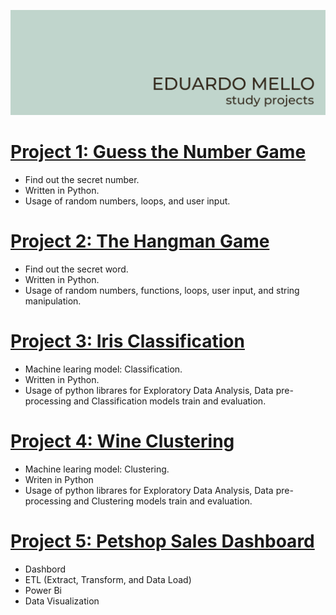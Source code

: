 ![image](https://github.com/eduardoksmello/eduardoksmello_study/blob/main/study_banner_readme.jpg)

# [Project 1: Guess the Number Game](https://github.com/eduardoksmello/eduardoksmello_study/tree/main/eksm_guess_the_number)

* Find out the secret number.
* Written in Python.
* Usage of random numbers, loops, and user input.

# [Project 2: The Hangman Game](https://github.com/eduardoksmello/eduardoksmello_study/tree/main/eksm_the_hangman)

* Find out the secret word.
* Written in Python.
* Usage of random numbers, functions, loops, user input, and string manipulation.

# [Project 3: Iris Classification](https://github.com/eduardoksmello/eduardoksmello_study/tree/main/eksm_iris_classification)

* Machine learing model: Classification.
* Written in Python.
* Usage of python librares for Exploratory Data Analysis, Data pre-processing and Classification models train and evaluation.

# [Project 4: Wine Clustering](https://github.com/eduardoksmello/eduardoksmello_study/tree/main/eksm_wine_clustering)

* Machine learing model: Clustering.
* Writen in Python
* Usage of python librares for Exploratory Data Analysis, Data pre-processing and Clustering models train and evaluation.

# [Project 5: Petshop Sales Dashboard](https://github.com/eduardoksmello/dashboard_petshop_alura)

* Dashbord
* ETL (Extract, Transform, and Data Load)
* Power Bi
* Data Visualization
